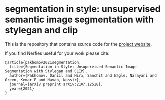 # segmentation in style: unsupervised semantic image segmentation with stylegan and clip

This is the repository that contains source code for the [project website](https://segmentation-in-style.github.io/).

If you find Nerfies useful for your work please cite:
```
@article{pakhomov2021segmentation,
  title={Segmentation in Style: Unsupervised Semantic Image Segmentation with Stylegan and CLIP},
  author={Pakhomov, Daniil and Hira, Sanchit and Wagle, Narayani and Green, Kemar E and Navab, Nassir},
  journal={arXiv preprint arXiv:2107.12518},
  year={2021}
}
```
